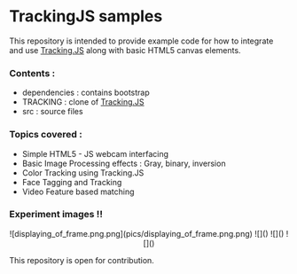 #  TrackingJS samples

This repository is intended to provide example code for how to integrate 
and use [Tracking.JS](https://github.com/eduardolundgren/tracking.js)
 along with basic HTML5 canvas elements.

### Contents : 

- dependencies : contains bootstrap
- TRACKING : clone of [Tracking.JS](https://github.com/eduardolundgren/tracking.js)
- src : source files

### Topics covered : 

- Simple HTML5 - JS webcam interfacing
- Basic Image Processing effects : Gray, binary, inversion
- Color Tracking using Tracking.JS
- Face Tagging and Tracking
- Video Feature based matching


### Experiment images !!

<center>
![displaying_of_frame.png.png](pics/displaying_of_frame.png.png)
![]()
![]()
![]()
</center>

This repository is open for contribution.
